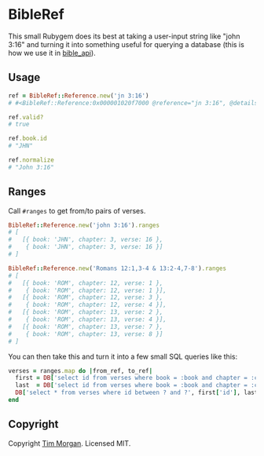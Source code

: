 # BibleRef

This small Rubygem does its best at taking a user-input string like "john 3:16" and turning it into something useful
for querying a database (this is how we use it in [bible_api](https://github.com/churchio/bible_api)).

## Usage

```ruby
ref = BibleRef::Reference.new('jn 3:16')
# #<BibleRef::Reference:0x000001020f7000 @reference="jn 3:16", @details={:book=>"jn", :refs=>{:chapter=>3, :verse=>16}}>

ref.valid?
# true

ref.book.id
# "JHN"

ref.normalize
# "John 3:16"
```

## Ranges

Call `#ranges` to get from/to pairs of verses.

```ruby
BibleRef::Reference.new('john 3:16').ranges
# [
#   [{ book: 'JHN', chapter: 3, verse: 16 },
#    { book: 'JHN', chapter: 3, verse: 16 }]
# ]

BibleRef::Reference.new('Romans 12:1,3-4 & 13:2-4,7-8').ranges
# [
#   [{ book: 'ROM', chapter: 12, verse: 1 },
#    { book: 'ROM', chapter: 12, verse: 1 }],
#   [{ book: 'ROM', chapter: 12, verse: 3 },
#    { book: 'ROM', chapter: 12, verse: 4 }],
#   [{ book: 'ROM', chapter: 13, verse: 2 },
#    { book: 'ROM', chapter: 13, verse: 4 }],
#   [{ book: 'ROM', chapter: 13, verse: 7 },
#    { book: 'ROM', chapter: 13, verse: 8 }]
# ]
```

You can then take this and turn it into a few small SQL queries like this:

```ruby
verses = ranges.map do |from_ref, to_ref|
  first = DB['select id from verses where book = :book and chapter = :chapter and verse = :verse limit 1', from_ref].first
  last  = DB['select id from verses where book = :book and chapter = :chapter and verse = :verse limit 1', to_ref].first
  DB['select * from verses where id between ? and ?', first['id'], last['id']]
end
```

## Copyright

Copyright [Tim Morgan](http://timmorgan.org). Licensed MIT.
